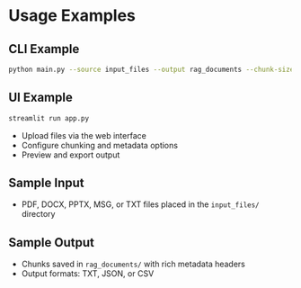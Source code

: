 # Usage Examples

## CLI Example

```bash
python main.py --source input_files --output rag_documents --chunk-size 500 --chunk-method word
```

## UI Example

```bash
streamlit run app.py
```
- Upload files via the web interface
- Configure chunking and metadata options
- Preview and export output

## Sample Input
- PDF, DOCX, PPTX, MSG, or TXT files placed in the `input_files/` directory

## Sample Output
- Chunks saved in `rag_documents/` with rich metadata headers
- Output formats: TXT, JSON, or CSV 